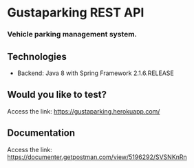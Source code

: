 # Gustaparking REST API
### Vehicle parking management system.

## Technologies
- Backend: Java 8 with Spring Framework 2.1.6.RELEASE

## Would you like to test?
Access the link: https://gustaparking.herokuapp.com/

## Documentation
Access the link: https://documenter.getpostman.com/view/5196292/SVSNKnRn
